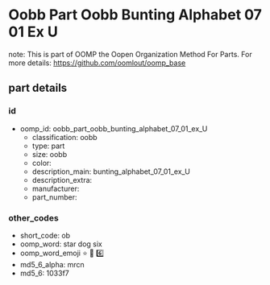# Oobb Part Oobb Bunting Alphabet 07 01 Ex U  

note: This is part of OOMP the Oopen Organization Method For Parts. For more details: https://github.com/oomlout/oomp_base

##  part details





### id
* oomp_id: oobb_part_oobb_bunting_alphabet_07_01_ex_U
  * classification: oobb
  * type: part
  * size: oobb
  * color: 
  * description_main: bunting_alphabet_07_01_ex_U
  * description_extra: 
  * manufacturer: 
  * part_number: 

### other_codes
* short_code: ob
* oomp_word: star dog six
* oomp_word_emoji :star: :dog: :six:
* md5_6_alpha: mrcn
* md5_6: 1033f7